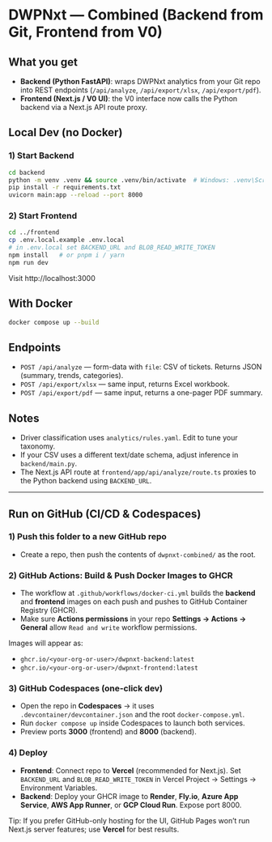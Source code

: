 
# DWPNxt — Combined (Backend from Git, Frontend from V0)

## What you get
- **Backend (Python FastAPI)**: wraps DWPNxt analytics from your Git repo into REST endpoints (`/api/analyze`, `/api/export/xlsx`, `/api/export/pdf`).
- **Frontend (Next.js / V0 UI)**: the V0 interface now calls the Python backend via a Next.js API route proxy.

## Local Dev (no Docker)
### 1) Start Backend
```bash
cd backend
python -m venv .venv && source .venv/bin/activate  # Windows: .venv\Scripts\activate
pip install -r requirements.txt
uvicorn main:app --reload --port 8000
```

### 2) Start Frontend
```bash
cd ../frontend
cp .env.local.example .env.local
# in .env.local set BACKEND_URL and BLOB_READ_WRITE_TOKEN
npm install   # or pnpm i / yarn
npm run dev
```

Visit http://localhost:3000

## With Docker
```bash
docker compose up --build
```

## Endpoints
- `POST /api/analyze` — form-data with `file`: CSV of tickets. Returns JSON (summary, trends, categories).
- `POST /api/export/xlsx` — same input, returns Excel workbook.
- `POST /api/export/pdf` — same input, returns a one-pager PDF summary.

## Notes
- Driver classification uses `analytics/rules.yaml`. Edit to tune your taxonomy.
- If your CSV uses a different text/date schema, adjust inference in `backend/main.py`.
- The Next.js API route at `frontend/app/api/analyze/route.ts` proxies to the Python backend using `BACKEND_URL`.


---

## Run on GitHub (CI/CD & Codespaces)

### 1) Push this folder to a new GitHub repo
- Create a repo, then push the contents of `dwpnxt-combined/` as the root.

### 2) GitHub Actions: Build & Push Docker Images to GHCR
- The workflow at `.github/workflows/docker-ci.yml` builds the **backend** and **frontend** images on each push and pushes to GitHub Container Registry (GHCR).
- Make sure **Actions permissions** in your repo **Settings → Actions → General** allow `Read and write` workflow permissions.

Images will appear as:
- `ghcr.io/<your-org-or-user>/dwpnxt-backend:latest`
- `ghcr.io/<your-org-or-user>/dwpnxt-frontend:latest`

### 3) GitHub Codespaces (one-click dev)
- Open the repo in **Codespaces** → it uses `.devcontainer/devcontainer.json` and the root `docker-compose.yml`.
- Run `docker compose up` inside Codespaces to launch both services.
- Preview ports **3000** (frontend) and **8000** (backend).

### 4) Deploy
  - **Frontend**: Connect repo to **Vercel** (recommended for Next.js). Set `BACKEND_URL` and `BLOB_READ_WRITE_TOKEN` in Vercel Project → Settings → Environment Variables.
- **Backend**: Deploy your GHCR image to **Render**, **Fly.io**, **Azure App Service**, **AWS App Runner**, or **GCP Cloud Run**. Expose port 8000.

Tip: If you prefer GitHub-only hosting for the UI, GitHub Pages won’t run Next.js server features; use **Vercel** for best results.
